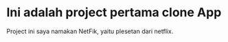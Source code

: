 # Ini adalah project pertama clone App
Project ini saya namakan NetFik, yaitu plesetan dari netflix.
